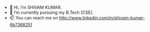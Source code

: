 - 👋 Hi, I’m SHIVAM KUMAR.
- 🌱 I’m currently pursuing my B.Tech [CSE].
- 📫 You can reach me on http://www.linkedin.com/in/shivam-kumar-6b7368251

<!---
beastcodershivam007/beastcodershivam007 is a ✨ special ✨ repository because its `README.md` (this file) appears on your GitHub profile.
You can click the Preview link to take a look at your changes.
--->
